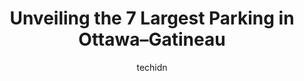 ---
layout: ampstory
image: https://i0.wp.com/www.auto.or.id/wp-content/uploads/2023/06/parking-0-ottawa-gatineau-1686322883.jpeg?resize=640,853
author: techidn
featured: false
description: Ottawa–Gatineau, Ontario / Quebec, Canada is a haven for Parking enthusiasts, boasting an impressive array of 7 top-notch establishments. Whether youre a seasoned connoisseur or simply cu
title: Unveiling the 7 Largest Parking in Ottawa–Gatineau
cover:
   title: Unveiling the 7 Largest Parking in Ottawa–Gatineau
   subtitle: AUTO.OR.ID
   background: https://www.auto.or.id/wp-content/uploads/2023/06/parking-0-ottawa-gatineau-1686322883.jpeg

pages: 
 - layout: thirds
   top: <h1>#1 131 Queen St Parking</h1>
   bottom: "<p>Good place to park. We actually parked here by mistake as we intended to go to the parking lot opposite to it which is free on weekends. Having said that, the machine at </p>"
   background: https://www.auto.or.id/wp-content/uploads/2023/06/parking-1-ottawa-gatineau-1686322884.jpeg
   backgroundblur: true
 - layout: thirds
   top: <h1>#2 Advantage Parking LTD.</h1>
   bottom: "<p>361 Queen St, Ottawa, ON K1R 7S9, Canada</p>"
   background: https://www.auto.or.id/wp-content/uploads/2023/06/parking-2-ottawa-gatineau-1686322884.jpeg
   cta:
      link: https://www.auto.or.id/unveiling-the-7-largest-parking-in-ottawa-gatineau/
      text: Unveiling the 7 Largest Parking in Ottawa–Gatineau
 - layout: thirds
   top: <h1>#3 Capital Parking Inc</h1>
   bottom: "<p>38 Clarence St., Ottawa, ON K1N 9K1, Canada</p>"
   background: https://images.unsplash.com/photo-1637160969382-6562ca0d1435?ixlib=rb-4.0.3&ixid=MnwxMjA3fDB8MHxwaG90by1wYWdlfHx8fGVufDB8fHx8&auto=format&fit=crop&w=640&h=853&q=80
   cta:
      link: https://www.auto.or.id/unveiling-the-7-largest-parking-in-ottawa-gatineau/
      text: Unveiling the 7 Largest Parking in Ottawa–Gatineau
 - layout: thirds
   top: <h1>#4 272 Queen Street - Lot #160</h1>
   bottom: "<p>272 Queen St, Ottawa, ON K1P 5V9, Canada</p>"
   background: https://images.unsplash.com/photo-1485291571150-772bcfc10da5?ixlib=rb-4.0.3&ixid=MnwxMjA3fDB8MHxwaG90by1wYWdlfHx8fGVufDB8fHx8&auto=format&fit=crop&w=640&h=853&q=80
   cta:
      link: https://www.auto.or.id/unveiling-the-7-largest-parking-in-ottawa-gatineau/
      text: Unveiling the 7 Largest Parking in Ottawa–Gatineau
 - layout: thirds
   top: <h1>#5 Parking</h1>
   bottom: "<p>Rue Saint-Étienne, Gatineau, QC J8X 3W1, Canada</p>"
   background: https://images.unsplash.com/photo-1608506876688-ab805ee6c2c6?ixlib=rb-4.0.3&ixid=MnwxMjA3fDB8MHxwaG90by1wYWdlfHx8fGVufDB8fHx8&auto=format&fit=crop&w=640&h=853&q=80
   cta:
      link: https://www.auto.or.id/unveiling-the-7-largest-parking-in-ottawa-gatineau/
      text: Unveiling the 7 Largest Parking in Ottawa–Gatineau
 - layout: thirds
   top: <h1>#6 Parking Indigo Gatineau - Canadian Museum of History</h1>
   bottom: "<p>100 Laurier St, Gatineau, Quebec K1A 0M8, Canada</p>"
   background: https://images.unsplash.com/photo-1608585813346-61d43d84de94?ixlib=rb-4.0.3&ixid=MnwxMjA3fDB8MHxwaG90by1wYWdlfHx8fGVufDB8fHx8&auto=format&fit=crop&w=640&h=853&q=80
   cta:
      link: https://www.auto.or.id/unveiling-the-7-largest-parking-in-ottawa-gatineau/
      text: Unveiling the 7 Largest Parking in Ottawa–Gatineau
 - layout: thirds
   top: <h1>#7 Parking Indigo Ottawa - 222 Queen</h1>
   bottom: "<p>222 Queen St, Ottawa, ON K1P 5V9, Canada</p>"
   background: https://images.unsplash.com/photo-1627404760301-8efc143749c8?ixlib=rb-4.0.3&ixid=MnwxMjA3fDB8MHxwaG90by1wYWdlfHx8fGVufDB8fHx8&auto=format&fit=crop&w=640&h=853&q=80
   cta:
      link: https://www.auto.or.id/unveiling-the-7-largest-parking-in-ottawa-gatineau/
      text: Unveiling the 7 Largest Parking in Ottawa–Gatineau
 - layout: thirds
   middle: Continue reading...
   background: https://images.unsplash.com/photo-1598560342586-54fac322e093?ixlib=rb-4.0.3&ixid=MnwxMjA3fDB8MHxwaG90by1wYWdlfHx8fGVufDB8fHx8&auto=format&fit=crop&w=640&h=853&q=80
   cta:
      link: https://www.auto.or.id/unveiling-the-7-largest-parking-in-ottawa-gatineau/
      text: Unveiling the 7 Largest Parking in Ottawa–Gatineau

---